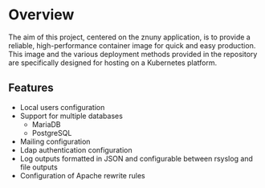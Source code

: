 # Overview

The aim of this project, centered on the znuny application, is to provide a reliable, 
high-performance container image for quick and easy production.
This image and the various deployment methods provided in the repository 
are specifically designed for hosting on a Kubernetes platform.

## Features

* Local users configuration
* Support for multiple databases
    * MariaDB
    * PostgreSQL
* Mailing configuration
* Ldap authentication configuration
* Log outputs formatted in JSON and configurable between rsyslog and file outputs
* Configuration of Apache rewrite rules
